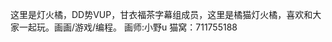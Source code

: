 这里是灯火橘，DD势VUP，甘衣福茶字幕组成员，这里是橘猫灯火橘，喜欢和大家一起玩。画画/游戏/编程。 画师:小野u  猫窝：711755188

<!---
LuoTianOrange/LuoTianOrange is a ✨ special ✨ repository because its `README.md` (this file) appears on your GitHub profile.
You can click the Preview link to take a look at your changes.
--->
